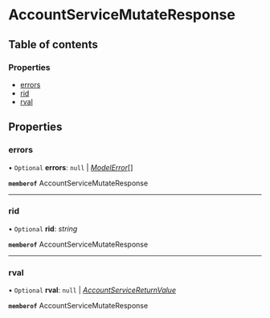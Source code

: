 # AccountServiceMutateResponse


## Table of contents

### Properties

- [errors](accountservicemutateresponse.md#errors)
- [rid](accountservicemutateresponse.md#rid)
- [rval](accountservicemutateresponse.md#rval)

## Properties

### errors

• `Optional` **errors**: ``null`` \| [*ModelError*](modelerror.md)[]

**`memberof`** AccountServiceMutateResponse

___

### rid

• `Optional` **rid**: *string*

**`memberof`** AccountServiceMutateResponse

___

### rval

• `Optional` **rval**: ``null`` \| [*AccountServiceReturnValue*](accountservicereturnvalue.md)

**`memberof`** AccountServiceMutateResponse
